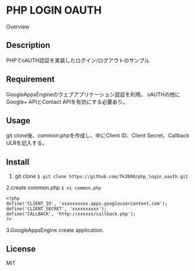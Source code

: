 PHP LOGIN OAUTH
====

Overview

## Description

PHPでoAUTH認証を実装したログイン/ログアウトのサンプル

## Requirement

GoogleAppsEngineのウェブアプリケーション認証を利用。
oAUTHの他にGoogle+ APIとContact APIを有効にする必要あり。

## Usage

git clone後、common.phpを作成し、中にClient ID、Client Secret、Callback ULRを記入する。

## Install

1. git clone
`$ git clone https://github.com/fk2000/php_login_oauth.git`

2.create common.php
`$ vi common.php`

```
<?php
define('CLIENT_ID', 'xxxxxxxxxx.apps.googleusercontent.com');
define('CLIENT_SECRET', 'xxxxxxxxxx');
define('CALLBACK', 'http://xxxxxx/callback.php');
?>
```

3.GoogleAppsEngine create application.

## License
MIT

